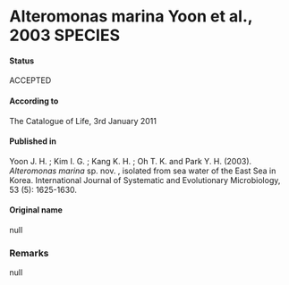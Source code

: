 # Alteromonas marina Yoon et al., 2003 SPECIES

#### Status
ACCEPTED

#### According to
The Catalogue of Life, 3rd January 2011

#### Published in
Yoon J. H. ; Kim I. G. ; Kang K. H. ; Oh T. K. and Park Y. H. (2003). <i>Alteromonas marina</i> sp. nov. , isolated from sea water of the East Sea in Korea. International Journal of Systematic and Evolutionary Microbiology, 53 (5): 1625-1630.

#### Original name
null

### Remarks
null